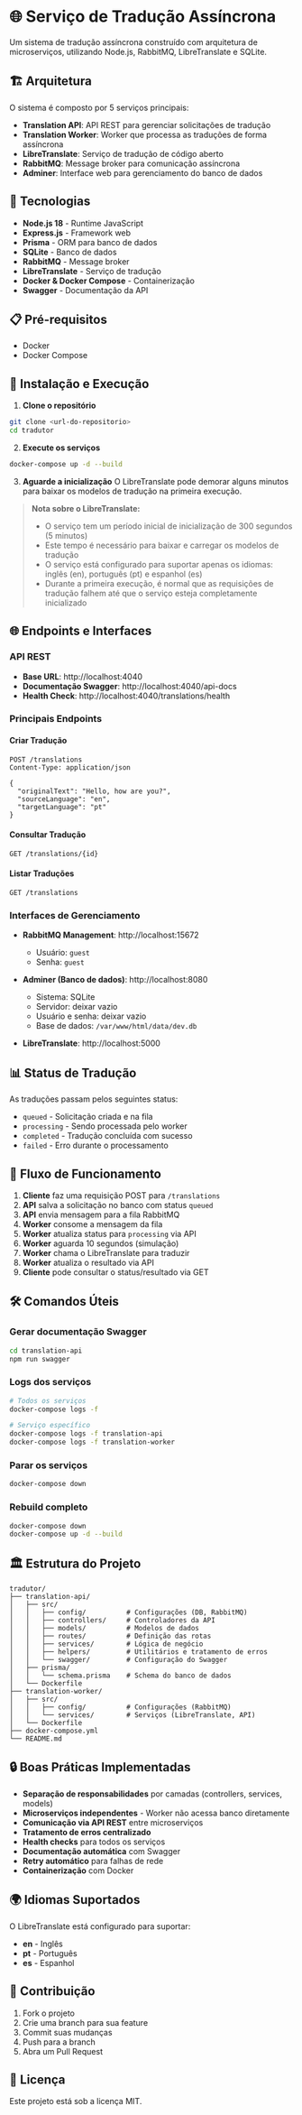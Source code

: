# 🌐 Serviço de Tradução Assíncrona

Um sistema de tradução assíncrona construído com arquitetura de microserviços, utilizando Node.js, RabbitMQ, LibreTranslate e SQLite.

## 🏗️ Arquitetura

O sistema é composto por 5 serviços principais:

- **Translation API**: API REST para gerenciar solicitações de tradução
- **Translation Worker**: Worker que processa as traduções de forma assíncrona
- **LibreTranslate**: Serviço de tradução de código aberto
- **RabbitMQ**: Message broker para comunicação assíncrona
- **Adminer**: Interface web para gerenciamento do banco de dados

## 🚀 Tecnologias

- **Node.js 18** - Runtime JavaScript
- **Express.js** - Framework web
- **Prisma** - ORM para banco de dados
- **SQLite** - Banco de dados
- **RabbitMQ** - Message broker
- **LibreTranslate** - Serviço de tradução
- **Docker & Docker Compose** - Containerização
- **Swagger** - Documentação da API

## 📋 Pré-requisitos

- Docker
- Docker Compose

## 🔧 Instalação e Execução

1. **Clone o repositório**
```bash
git clone <url-do-repositorio>
cd tradutor
```

2. **Execute os serviços**
```bash
docker-compose up -d --build
```

3. **Aguarde a inicialização**
O LibreTranslate pode demorar alguns minutos para baixar os modelos de tradução na primeira execução.

> **Nota sobre o LibreTranslate:**
> - O serviço tem um período inicial de inicialização de 300 segundos (5 minutos)
> - Este tempo é necessário para baixar e carregar os modelos de tradução
> - O serviço está configurado para suportar apenas os idiomas: inglês (en), português (pt) e espanhol (es)
> - Durante a primeira execução, é normal que as requisições de tradução falhem até que o serviço esteja completamente inicializado

## 🌐 Endpoints e Interfaces

### API REST
- **Base URL**: http://localhost:4040
- **Documentação Swagger**: http://localhost:4040/api-docs
- **Health Check**: http://localhost:4040/translations/health

### Principais Endpoints

#### Criar Tradução
```http
POST /translations
Content-Type: application/json

{
  "originalText": "Hello, how are you?",
  "sourceLanguage": "en",
  "targetLanguage": "pt"
}
```

#### Consultar Tradução
```http
GET /translations/{id}
```

#### Listar Traduções
```http
GET /translations
```

### Interfaces de Gerenciamento

- **RabbitMQ Management**: http://localhost:15672
  - Usuário: `guest`
  - Senha: `guest`

- **Adminer (Banco de dados)**: http://localhost:8080
  - Sistema: SQLite
  - Servidor: deixar vazio
  - Usuário e senha: deixar vazio
  - Base de dados: `/var/www/html/data/dev.db`
  

- **LibreTranslate**: http://localhost:5000

## 📊 Status de Tradução

As traduções passam pelos seguintes status:

- `queued` - Solicitação criada e na fila
- `processing` - Sendo processada pelo worker
- `completed` - Tradução concluída com sucesso
- `failed` - Erro durante o processamento

## 🔄 Fluxo de Funcionamento

1. **Cliente** faz uma requisição POST para `/translations`
2. **API** salva a solicitação no banco com status `queued`
3. **API** envia mensagem para a fila RabbitMQ
4. **Worker** consome a mensagem da fila
5. **Worker** atualiza status para `processing` via API
6. **Worker** aguarda 10 segundos (simulação)
7. **Worker** chama o LibreTranslate para traduzir
8. **Worker** atualiza o resultado via API
9. **Cliente** pode consultar o status/resultado via GET

## 🛠️ Comandos Úteis

### Gerar documentação Swagger
```bash
cd translation-api
npm run swagger
```

### Logs dos serviços
```bash
# Todos os serviços
docker-compose logs -f

# Serviço específico
docker-compose logs -f translation-api
docker-compose logs -f translation-worker
```

### Parar os serviços
```bash
docker-compose down
```

### Rebuild completo
```bash
docker-compose down
docker-compose up -d --build
```

## 🏛️ Estrutura do Projeto

```
tradutor/
├── translation-api/
│   ├── src/
│   │   ├── config/          # Configurações (DB, RabbitMQ)
│   │   ├── controllers/     # Controladores da API
│   │   ├── models/          # Modelos de dados
│   │   ├── routes/          # Definição das rotas
│   │   ├── services/        # Lógica de negócio
│   │   ├── helpers/         # Utilitários e tratamento de erros
│   │   └── swagger/         # Configuração do Swagger
│   ├── prisma/
│   │   └── schema.prisma    # Schema do banco de dados
│   └── Dockerfile
├── translation-worker/
│   ├── src/
│   │   ├── config/          # Configurações (RabbitMQ)
│   │   └── services/        # Serviços (LibreTranslate, API)
│   └── Dockerfile
├── docker-compose.yml
└── README.md
```

## 🔒 Boas Práticas Implementadas

- **Separação de responsabilidades** por camadas (controllers, services, models)
- **Microserviços independentes** - Worker não acessa banco diretamente
- **Comunicação via API REST** entre microserviços
- **Tratamento de erros centralizado**
- **Health checks** para todos os serviços
- **Documentação automática** com Swagger
- **Retry automático** para falhas de rede
- **Containerização** com Docker

## 🌍 Idiomas Suportados

O LibreTranslate está configurado para suportar:
- **en** - Inglês
- **pt** - Português
- **es** - Espanhol

## 🤝 Contribuição

1. Fork o projeto
2. Crie uma branch para sua feature
3. Commit suas mudanças
4. Push para a branch
5. Abra um Pull Request

## 📄 Licença

Este projeto está sob a licença MIT.